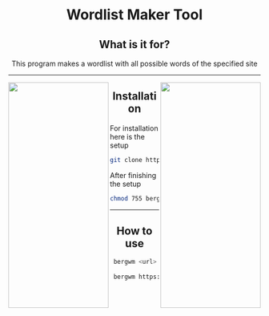<div align="center">
  
# Wordlist Maker Tool  
  
## What is it for?  
  
This program makes a wordlist with all possible words of the specified site
  
--- 
 
<img src="https://i.pinimg.com/originals/ea/10/20/ea1020b019db82eb22b339fa9bf8c37b.gif" align="left" width="200px" height="450px">
<img src="https://i.pinimg.com/originals/ea/10/20/ea1020b019db82eb22b339fa9bf8c37b.gif" align="right" width="200px" height="450px">
 
## Installation
</div>

For installation here is the setup

 ```sh
git clone https://github.com/berg777/bergwm
```

After finishing the setup
 
 ```sh
chmod 755 bergwm/setup.sh && sudo bergwm/setup.sh
```

<div align="center">

---
  
## How to use
  
</div>
  
```sh
 bergwm <url> <output(wordlist name)>
 
 bergwm https://www.test.com wordlist_test.txt
```
  
